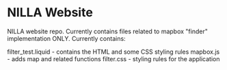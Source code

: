 # NILLA Website
NILLA website repo. Currently contains files related to mapbox "finder" implementation ONLY. Currently contains:

filter_test.liquid - contains the HTML and some CSS styling rules
mapbox.js - adds map and related functions
filter.css - styling rules for the application
